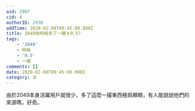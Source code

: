 ```yaml
---
aid: 2907
cid: 4
authorID: 2938
addTime: 2020-02-08T09:45:00.000Z
title: 2049啥時候多了一撮￥0.5?
tags:
    - '2049'
    - 時候
    - '0.5'
    - 一撮
comments: []
date: 2020-02-08T09:45:00.000Z
category: 水
---
```


由於2049本身活躍用戶就很少，多了這麼一撮東西極爲顯眼，有人能說說他們的來源嗎，好奇。

